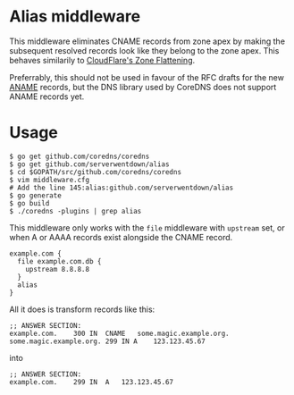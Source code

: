 
# Alias middleware

This middleware eliminates CNAME records from zone apex by making the subsequent resolved records look like they belong to the zone apex. This behaves similarily to [CloudFlare's Zone Flattening](https://support.cloudflare.com/hc/en-us/articles/200169056-CNAME-Flattening-RFC-compliant-support-for-CNAME-at-the-root).

Preferrably, this should not be used in favour of the RFC drafts for the new [ANAME](https://tools.ietf.org/html/draft-ietf-dnsop-aname-00) records, but the DNS library used by CoreDNS does not support ANAME records yet. 

# Usage

```
$ go get github.com/coredns/coredns
$ go get github.com/serverwentdown/alias
$ cd $GOPATH/src/github.com/coredns/coredns
$ vim middleware.cfg
# Add the line 145:alias:github.com/serverwentdown/alias
$ go generate
$ go build
$ ./coredns -plugins | grep alias
```

This middleware only works with the `file` middleware with `upstream` set, or when A or AAAA records exist alongside the CNAME record.

```
example.com {
  file example.com.db {
    upstream 8.8.8.8
  }
  alias
}
```

All it does is transform records like this:

```
;; ANSWER SECTION:
example.com.	300	IN	CNAME	some.magic.example.org.
some.magic.example.org. 299 IN A	123.123.45.67
```

into

```
;; ANSWER SECTION:
example.com.	299	IN	A	123.123.45.67
```
